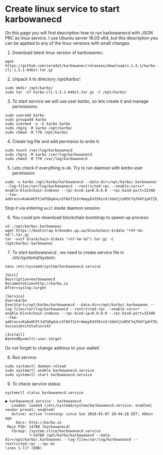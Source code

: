 # Create linux service to start karbowanecd

On this page you will find description how to run karbowanecd with JSON PRC as linux service. I use Ubuntu server 16.03 x64, but this description you can be applied to any of the linux versions with small changes.

1. Download latest linux version of karbowanec:

```
wget https://github.com/seredat/karbowanec/releases/download/v.1.5.1/karbo-cli-1.5.1-64bit.tar.gz
```

2. Unpack it to directory _/opt/karbo/_:

```
sudo mkdir /opt/karbo/
sudo tar -xf karbo-cli-1.5.1-64bit.tar.gz -C /opt/karbo/
```

3. To start service we will use user _karbo_, so lets create it and manage permissions:

```
sudo useradd karbo
sudo groupadd karbo
sudo usermod -a -G karbo karbo
sudo chgrp -R karbo /opt/karbo/
sudo chmod -R 770 /opt/karbo/
```

4. Create log file and add permision to write it:

```
sudo touch /var/log/karbowanecd
sudo chgrp -R karbo /var/log/karbowanecd
sudo chmod -R 770 /var/log/karbowanecd
```

5. Lets check if everything is ok. Try to run daemon with _karbo_ user permission:

```
sudo -u karbo /opt/karbo/karbowanecd --data-dir=/opt/karbo/.karbowanec --log-file=/var/log/karbowanecd --restricted-rpc --enable-cors=*  --enable-blockchain-indexes --rpc-bind-ip=0.0.0.0 --rpc-bind-port=32348 --fee-address=KaAxHCPtJaFGDq4xLn3fASf3zVrAmqyE4359zn3r3deVjCeM3CYq7K4Y1pkfZkjfRd1W2VPXVZdA5RBdpc4Vzamo1H4F5qZ
```

Stop it via entering `exit` inside daemon session.

6. You could pre-download blockchain bootstrap to speed-up process:

```
cd ./opt/karbo/.karbowanec
wget https://bootstrap.krbnodes.pp.ua/blockchain-$(date "+%Y-%m-%d").tar.gz
tar -xvzf blockchain-$(date "+%Y-%m-%d").tar.gz -С /opt/karbo/.karbowanec
```

7. To start _karbowanecd_ , we need to create service file in _/etc/systemd/system_:

```
nano /etc/systemd/system/karbowanecd.service
```

```
[Unit]
Description=karbowanecd
Documentation=http://karbo.io
After=syslog.target

[Service]
User=karbo
ExecStart=/opt/karbo/karbowanecd --data-dir=/opt/karbo/.karbowanec --log-file=/var/log/karbowanecd --restricted-rpc --enable-cors=*  --enable-blockchain-indexes --rpc-bind-ip=0.0.0.0 --rpc-bind-port=32348 --fee-address=KaAxHCPtJaFGDq4xLn3fASf3zVrAmqyE4359zn3r3deVjCeM3CYq7K4Y1pkfZkjfRd1W2VPXVZdA5RBdpc4Vzamo1H4F5qZ
SuccessExitStatus=143

[Install]
WantedBy=multi-user.target
```

Do not forget to change address to your wallet!

8. Run service:

```
sudo systemctl daemon-reload
sudo systemctl enable karbowanecd.service
sudo systemctl start karbowanecd.service
```

9. To check service status:

```
systemctl status karbowanecd.service
```

```
● karbowanecd.service - karbowanecd
   Loaded: loaded (/etc/systemd/system/karbowanecd.service; enabled; vendor preset: enabled)
   Active: active (running) since Sun 2018-01-07 10:44:28 EET; 48min ago
     Docs: http://karbo.io
 Main PID: 14788 (karbowanecd)
   CGroup: /system.slice/karbowanecd.service
           └─14788 /opt/karbo/karbowanecd --data-dir=/opt/karbo/.karbowanec --log-file=/var/log/karbowanecd --restricted-rpc --rpc-bi
lines 1-7/7 (END)
```